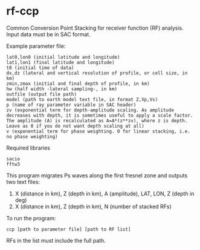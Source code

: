 # rf-ccp
Common Conversion Point Stacking for receiver function (RF) analysis. Input data must be in SAC format.

Example parameter file:

    lat0,lon0 (initial latitude and longitude)
    lat1,lon1 (final latitude and longitude)
    t0 (initial time of data)
    dx,dz (lateral and vertical resolution of profile, or cell size, in km)
    zmin,zmax (initial and final depth of profile, in km)
    hw (half width -lateral sampling-, in km)
    outfile (output file path)
    model (path to earth model text file, in format Z,Vp,Vs)
    p (name of ray parameter variable in SAC header)
    zv (exponential term for depth-amplitude scaling. As amplitude decreases with depth, it is sometimes useful to apply a scale factor. The amplitude (A) is recalculated as A=A*(z**zv), where z is depth. Leave as 0 if you do not want depth scaling at all)
    v (exponential term for phase weighting. 0 for linear stacking, i.e. no phase weighting)
    
Required libraries

    sacio
    fftw3
    
This program migrates Ps waves along the first fresnel zone and outputs two text files:
1) X (distance in km), Z (depth in km), A (amplitude), LAT, LON, Z (depth in deg)
2) X (distance in km), Z (depth in km), N (number of stacked RFs)

To run the program:

    ccp [path to parameter file] [path to RF list]
    
RFs in the list must include the full path.
